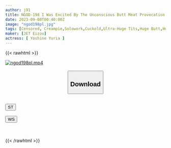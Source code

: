 ```yaml
---
author: j91
title: NGOD-198 I Was Excited By The Unconscious Butt Meat Provocation Of The Prickly Married Woman Next Door, And I Got A Demon With A Big Dick With A Full Erection Until I Was Away While My Husband Was Away... Yuria Yoshine
date: 2023-09-08T00:40:00Z
image: "ngod198pl.jpg"
tags: [Censored, Creampie,Solowork,Cuckold,Ultra-Huge Tits,Huge Butt,Huge Cock	]
maker: [JET Eizou]
actress: [ Yoshine Yuria ]
---
```



{{< rawhtml >}}

<div class="video" data-videoid="Vygbra20WlcOdY">
    <a href="javascript:;">
        <img src="https://my.j91.asia/posts/ngod198pl/ngod198pl.jpg" width="WIDTH" height="HEIGHT" alt="ngod198pl.mp4" loading="lazy">
    </a>
</div>

<script type="text/javascript" src="https://j91.asia/asset/on-demand-st.js"></script>

<br>
  <link rel="stylesheet" href="https://j91.asia/asset/bs5.css">
  
  <center>
  <button class="btn btn-primary" type="button" data-bs-toggle="collapse" data-bs-target=".multi-collapse" aria-expanded="false" aria-controls="multiCollapseExample1 multiCollapseExample2"><h2>Download</h2></button></center>
</p>
<div class="row">
  <div class="col">
    <div class="collapse multi-collapse" id="multiCollapseExample1">
      <div class="card card-body">
	      	      <br>
<div class="buttons">  
<a href="https://streamtape.to/v/Vygbra20WlcOdY"><button class="btn-hover color-3"><i class="fa fa-download"></i> ST</button></a></div>
    </div>
  </div>
</div>
  <div class="col">
    <div class="collapse multi-collapse" id="multiCollapseExample2">
      <div class="card card-body">
	      <br>
<div class="buttons">
    <a href="https://wolfstream.tv/wmkwbz0dno0d"><button class="btn-hover color-9"><i class="fa fa-download"></i> WS</button></a></div>
<br><br>
      </div>
    </div>
  </div>
</div>

{{< /rawhtml >}}
